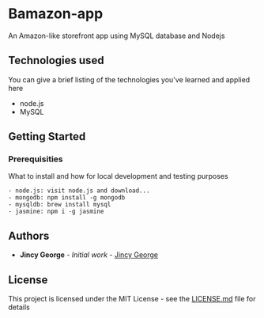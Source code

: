 # Bamazon-app
An Amazon-like storefront app using MySQL database and Nodejs

## Technologies used
You can give a brief listing of the technologies you've learned and applied here
- node.js
- MySQL

## Getting Started


### Prerequisities

What to install and how for local development and testing purposes

```
- node.js: visit node.js and download...
- mongodb: npm install -g mongodb
- mysqldb: brew install mysql
- jasmine: npm i -g jasmine
```

## Authors

* **Jincy George** - *Initial work* - [Jincy George](https://github.com)


## License

This project is licensed under the MIT License - see the [LICENSE.md](LICENSE.md) file for details
